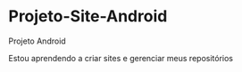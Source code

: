 # Projeto-Site-Android
 Projeto Android

 Estou aprendendo a criar sites e gerenciar meus repositórios